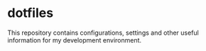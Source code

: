 # dotfiles

This repository contains configurations, settings and other useful information for my development environment.